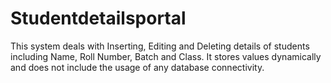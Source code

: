 # Studentdetailsportal
This system deals with Inserting, Editing and Deleting details of students including Name, Roll Number, Batch and Class. It stores values dynamically and does not include the usage of any database connectivity.
